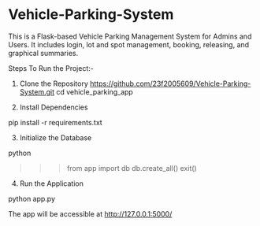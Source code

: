 # Vehicle-Parking-System
This is a Flask-based Vehicle Parking Management System for Admins and Users. It includes login, lot and spot management, booking, releasing, and graphical summaries.

Steps To Run the Project:-

1. Clone the Repository
https://github.com/23f2005609/Vehicle-Parking-System.git
cd vehicle_parking_app

2. Install Dependencies

pip install -r requirements.txt

3. Initialize the Database

python
>>> from app import db
>>> db.create_all()
>>> exit()

4. Run the Application

python app.py

The app will be accessible at http://127.0.0.1:5000/
